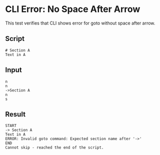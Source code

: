 # CLI Error: No Space After Arrow

This test verifies that CLI shows error for goto without space after arrow.

## Script
```cuentitos
# Section A
Text in A
```

## Input
```input
n
n
->Section A
n
s
```

## Result
```result
START
-> Section A
Text in A
ERROR: Invalid goto command: Expected section name after '->'
END
Cannot skip - reached the end of the script.
```

